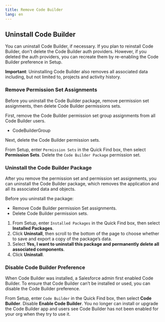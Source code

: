 ```yaml
---
title: Remove Code Builder
lang: en
---
```


## Uninstall Code Builder

You can uninstall Code Builder, if necessary. If you plan to reinstall Code Builder, don't delete the Code Builder auth providers. However, if you deleted the auth providers, you can recreate them by re-enabling the Code Builder preference in Setup.

**Important**: Uninstalling Code Builder also removes all associated data including, but not limited to, projects and activity history.

### Remove Permission Set Assignments

Before you uninstall the Code Builder package, remove permission set assignments, then delete Code Builder permissions sets.

First, remove the Code Builder permission set group assignments from all Code Builder users.

- CodeBuilderGroup

Next, delete the Code Builder permission sets.

From Setup, enter `Permission Sets` in the Quick Find box, then select **Permission Sets**.
Delete the `Code Builder Package` permission set.

### Uninstall the Code Builder Package

After you remove the permission set and permission set assignments, you can uninstall the Code Builder package, which removes the application and all its associated data and objects.

Before you uninstall the package:

- Remove Code Builder permission Set assignments.
- Delete Code Builder permission sets.

1. From Setup, enter `Installed Packages` in the Quick Find box, then select **Installed Packages**.
2. Click **Uninstall**, then scroll to the bottom of the page to choose whether to save and export a copy of the package’s data.
3. Select **Yes, I want to uninstall this package and permanently delete all associated components**.
4. Click **Uninstall**.

### Disable Code Builder Preference

When Code Builder was installed, a Salesforce admin first enabled Code Builder. To ensure that Code Builder can’t be installed or used, you can disable the Code Builder preference.

From Setup, enter `Code Builder` in the Quick Find box, then select **Code Builder**.
Disable **Enable Code Builder**.
You no longer can install or upgrade the Code Builder app and users see Code Builder has not been enabled for your org when they try to use it.
